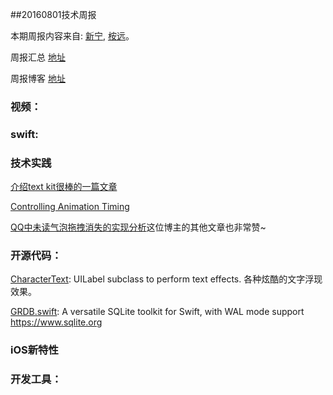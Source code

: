 
##20160801技术周报

本期周报内容来自: [新宁](https://github.com/SSSSSSnail), [桉远](https://github.com/AnYuan)。

周报汇总 [地址](https://github.com/BaiduHiDeviOS/iOS-Tech-Weekly)

周报博客 [地址](http://baiduhidevios.github.io/)


### 视频：



### swift:





### 技术实践
[介绍text kit很棒的一篇文章](https://www.raywenderlich.com/50151/text-kit-tutorial)

[Controlling Animation Timing](http://ronnqvi.st/controlling-animation-timing/)

[QQ中未读气泡拖拽消失的实现分析](http://kittenyang.com/drawablebubble/)这位博主的其他文章也非常赞~

### 开源代码：

[CharacterText](https://github.com/android1989/CharacterText): UILabel subclass to perform text effects. 各种炫酷的文字浮现效果。

[GRDB.swift](https://github.com/groue/GRDB.swift): A versatile SQLite toolkit for Swift, with WAL mode support https://www.sqlite.org

### iOS新特性





### 开发工具：
